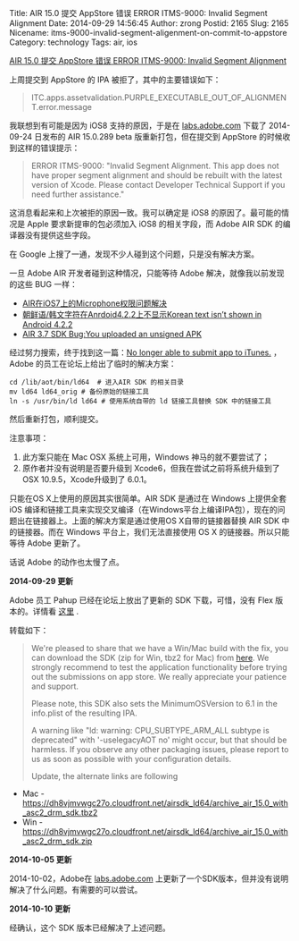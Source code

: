 Title: AIR 15.0 提交 AppStore 错误 ERROR ITMS-9000: Invalid Segment Alignment
Date: 2014-09-29 14:56:45
Author: zrong
Postid: 2165
Slug: 2165
Nicename: itms-9000-invalid-segment-aligenment-on-commit-to-appstore
Category: technology
Tags: air, ios

[AIR 15.0 提交 AppStore 错误 ERROR ITMS-9000: Invalid Segment
Alignment](http://zengrong.net/post/2165.htm)

上周提交到 AppStore 的 IPA 被拒了，其中的主要错误如下：

> ITC.apps.assetvalidation.PURPLE\_EXECUTABLE\_OUT\_OF\_ALIGNMENT.error.message

我联想到有可能是因为 iOS8 支持的原因，于是在
[labs.adobe.com](http://labs.adobe.com/technologies/flashruntimes/air/)
下载了 2014-09-24 日发布的 AIR 15.0.289 beta 版重新打包，但在提交到
AppStore 的时候收到这样的错误提示：

> ERROR ITMS-9000: "Invalid Segment Alignment. This app does not have
> proper segment alignment and should be rebuilt with the latest version
> of Xcode. Please contact Developer Technical Support if you need
> further assistance."

这消息看起来和上次被拒的原因一致。我可以确定是 iOS8
的原因了。最可能的情况是 Apple 要求新提审的包必须加入 iOS8
的相关字段，而 Adobe AIR SDK 的编译器没有提供这些字段。

在 Google
上搜了一通，发现不少人碰到这个问题，只是没有解决方案。<!--more-->

一旦 Adobe AIR 开发者碰到这种情况，只能等待 Adobe
解决，就像我以前发现的这些 BUG 一样：

-   [AIR在iOS7上的Microphone权限问题解决](http://zengrong.net/post/1931.htm)
-   [朝鲜语/韩文字符在Anrdoid4.2.2上不显示Korean text isn’t shown in
    Android 4.2.2](http://zengrong.net/post/1865.htm)
-   [AIR 3.7 SDK Bug:You uploaded an unsigned
    APK](http://zengrong.net/post/1838.htm)

经过努力搜索，终于找到这一篇：[No longer able to submit app to
iTunes.](https://forums.adobe.com/thread/1584796) ，Adobe
的员工在论坛上给出了临时的解决方案：

``` {lang="shell"}
cd /lib/aot/bin/ld64  # 进入AIR SDK 的相关目录
mv ld64 ld64_orig # 备份原始的链接工具
ln -s /usr/bin/ld ld64 # 使用系统自带的 ld 链接工具替换 SDK 中的链接工具
```

然后重新打包，顺利提交。

注意事项：

1.  此方案只能在 Mac OSX 系统上可用，Windows 神马的就不要尝试了；
2.  原作者并没有说明是否要升级到 Xcode6，但我在尝试之前将系统升级到了
    OSX 10.9.5，Xcode升级到了 6.0.1。

只能在OS X上使用的原因其实很简单。AIR SDK 是通过在 Windows 上提供全套
iOS
编译和链接工具来实现交叉编译（在Windows平台上编译IPA包），现在的问题出在链接器上。上面的解决方案是通过使用OS
X自带的链接器替换 AIR SDK 中的链接器。而在 Windows
平台上，我们无法直接使用 OS X 的链接器。所以只能等待 Adobe 更新了。

话说 Adobe 的动作也太慢了点。

**2014-09-29 更新**

Adobe 员工 Pahup 已经在论坛上放出了更新的 SDK 下载，可惜，没有 Flex
版本的。详情看 [这里](https://forums.adobe.com/message/6770713#6770713)
.

转载如下：

> We're pleased to share that we have a Win/Mac build with the fix, you
> can download the SDK (zip for Win, tbz2 for Mac) from
> [here](https://www.dropbox.com/sh/u6ndunvhbpl41mb/AABE1ApAztphMKSHLKByUcmEa?dl=0).
> We strongly recommend to test the application functionality before
> trying out the submissions on app store. We really appreciate your
> patience and support.
>
> Please note, this SDK also sets the MinimumOSVersion to 6.1 in the
> info.plist of the resulting IPA.
>
> A warning like "ld: warning: CPU\_SUBTYPE\_ARM\_ALL subtype is
> deprecated" with '-uselegacyAOT no' might occur, but that should be
> harmless. If you observe any other packaging issues, please report to
> us as soon as possible with your configuration details.
>
> Update, the alternate links are following

-   Mac -
    <https://dh8vjmvwgc27o.cloudfront.net/airsdk_ld64/archive_air_15.0_with_asc2_drm_sdk.tbz2>
-   Win -
    <https://dh8vjmvwgc27o.cloudfront.net/airsdk_ld64/archive_air_15.0_with_asc2_drm_sdk.zip>

**2014-10-05 更新**

2014-10-02，Adobe在
[labs.adobe.com](http://labs.adobe.com/technologies/flashruntimes/air/)
上更新了一个SDK版本，但并没有说明解决了什么问题。有需要的可以尝试。

**2014-10-10 更新**

经确认，这个 SDK 版本已经解决了上述问题。

